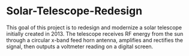 # Solar-Telescope-Redesign

This goal of this project is to redesign and modernize a solar telescope initially created in 2013. The telescope receives RF energy from the sun through a circular x-band feed horn antenna, amplifies and rectifies the signal, then outputs a voltmeter reading on a digital screen.
